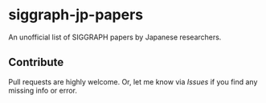 # siggraph-jp-papers

An unofficial list of SIGGRAPH papers by Japanese researchers.

## Contribute

Pull requests are highly welcome. Or, let me know via *Issues* if you find any missing info or error.

